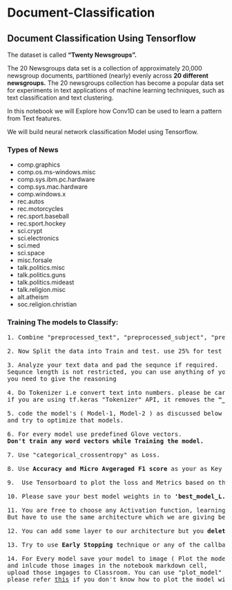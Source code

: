 # Document-Classification
## Document Classification Using Tensorflow


The dataset is called **“Twenty Newsgroups”.**

The 20 Newsgroups data set is a collection of approximately 20,000 newsgroup documents, partitioned (nearly) evenly across **20 different newsgroups.** The 20 newsgroups collection has become a popular data set for experiments in text applications of machine learning techniques, such as text classification and text clustering.

In this notebook we will Explore how Conv1D can be used to learn a pattern from Text features.

We will build neural network classification Model using Tensorflow.

### Types of News
* comp.graphics
*   comp.os.ms-windows.misc
*   comp.sys.ibm.pc.hardware
*   comp.sys.mac.hardware
*   comp.windows.x	
*   rec.autos
*   rec.motorcycles
*   rec.sport.baseball
*   rec.sport.hockey	
*   sci.crypt
*   sci.electronics
*   sci.med
*   sci.space
*   misc.forsale	
*   talk.politics.misc
*   talk.politics.guns
*   talk.politics.mideast	
*   talk.religion.misc
*   alt.atheism
*   soc.religion.christian

### Training The models to Classify: 

<pre>
1. Combine "preprocessed_text", "preprocessed_subject", "preprocessed_emails" into one column. use that column to model. 

2. Now Split the data into Train and test. use 25% for test also do a stratify split. 

3. Analyze your text data and pad the sequnce if required. 
Sequnce length is not restricted, you can use anything of your choice. 
you need to give the reasoning

4. Do Tokenizer i.e convert text into numbers. please be careful while doing it. 
if you are using tf.keras "Tokenizer" API, it removes the <b>"_"</b>, but we need that.

5. code the model's ( Model-1, Model-2 ) as discussed below 
and try to optimize that models.  

6. For every model use predefined Glove vectors. 
<b>Don't train any word vectors while Training the model.</b>

7. Use "categorical_crossentropy" as Loss. 

8. Use <b>Accuracy and Micro Avgeraged F1 score</b> as your as Key metrics to evaluate your model. 

9.  Use Tensorboard to plot the loss and Metrics based on the epoches.

10. Please save your best model weights in to <b>'best_model_L.h5' ( L = 1 or 2 )</b>. 

11. You are free to choose any Activation function, learning rate, optimizer.
But have to use the same architecture which we are giving below.

12. You can add some layer to our architecture but you <b>deletion</b> of layer is not acceptable.

13. Try to use <b>Early Stopping</b> technique or any of the callback techniques that you did in the previous assignments.

14. For Every model save your model to image ( Plot the model) with shapes 
and inlcude those images in the notebook markdown cell, 
upload those imgages to Classroom. You can use "plot_model" 
please refer <a href='https://www.tensorflow.org/api_docs/python/tf/keras/utils/plot_model'>this</a> if you don't know how to plot the model with shapes. 

</pre>

